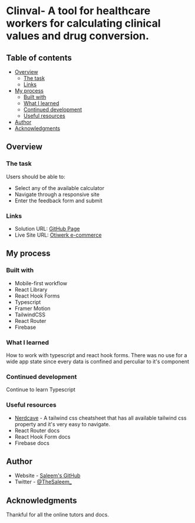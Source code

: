 # Clinval- A tool for healthcare workers for calculating clinical values and drug conversion.
 

## Table of contents

- [Overview](#overview)
  - [The task](#the-task)
  - [Links](#links)
- [My process](#my-process)
  - [Built with](#built-with)
  - [What I learned](#what-i-learned)
  - [Continued development](#continued-development)
  - [Useful resources](#useful-resources)
- [Author](#author)
- [Acknowledgments](#acknowledgments)


## Overview

### The task

Users should be able to:

- Select any of the available calculator
- Navigate through a responsive site 
- Enter the feedback form and submit



### Links

- Solution URL: [GitHub Page](https://github.com/Thesaleem/clinval)
- Live Site URL: [Otiwerk e-commerce](https://clinval.netlify.app)

## My process

### Built with

- Mobile-first workflow
- React Library
- React Hook Forms
- Typescript
- Framer Motion
- TailwindCSS
- React Router
- Firebase


### What I learned

How to work with typescript and react hook forms. There was no use for a wide app state since every data is confined and perculiar to it's component

### Continued development

Continue to learn Typescript


### Useful resources

- [Nerdcave](https://nerdcave.com/tailwind-cheat-sheet) - A tailwind css cheatsheet that has all available tailwind css property and it's very easy to navigate.
- React Router docs
- React Hook Form docs
- Firebase docs


## Author

- Website - [Saleem's GitHub](https://github.com/Thesaleem)
- Twitter - [@TheSaleem_](https://www.twitter.com/thesaleem_)


## Acknowledgments

Thankful for all the online tutors and docs.


